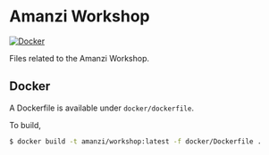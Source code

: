 # Amanzi Workshop

[![Docker](https://github.com/amanzi/workshop/actions/workflows/docker-test.yml/badge.svg)](https://github.com/amanzi/workshop/actions/workflows/docker-test.yml)

Files related to the Amanzi Workshop.

## Docker

A Dockerfile is available under `docker/dockerfile`.

To build,

```sh
$ docker build -t amanzi/workshop:latest -f docker/Dockerfile .
```
